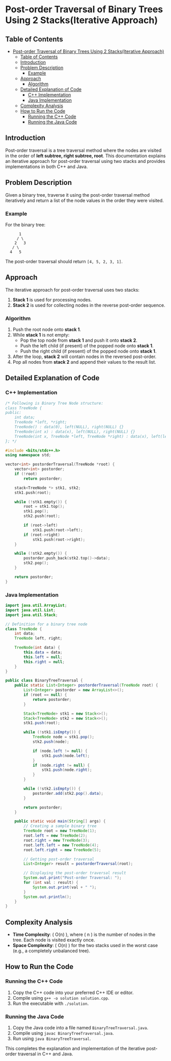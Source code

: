 # Post-order Traversal of Binary Trees Using 2 Stacks(Iterative Approach)

## Table of Contents

- [Post-order Traversal of Binary Trees Using 2 Stacks(Iterative Approach)](#post-order-traversal-of-binary-trees-using-2-stacksiterative-approach)
  - [Table of Contents](#table-of-contents)
  - [Introduction](#introduction)
  - [Problem Description](#problem-description)
    - [Example](#example)
  - [Approach](#approach)
    - [Algorithm](#algorithm)
  - [Detailed Explanation of Code](#detailed-explanation-of-code)
    - [C++ Implementation](#c-implementation)
    - [Java Implementation](#java-implementation)
  - [Complexity Analysis](#complexity-analysis)
  - [How to Run the Code](#how-to-run-the-code)
    - [Running the C++ Code](#running-the-c-code)
    - [Running the Java Code](#running-the-java-code)

## Introduction

Post-order traversal is a tree traversal method where the nodes are visited in the order of **left subtree, right subtree, root**. This documentation explains an iterative approach for post-order traversal using two stacks and provides implementations in both C++ and Java.

## Problem Description

Given a binary tree, traverse it using the post-order traversal method iteratively and return a list of the node values in the order they were visited.

### Example

For the binary tree:

```plaintext
      1
     / \
    2   3
   / \
  4   5
```

The post-order traversal should return `[4, 5, 2, 3, 1]`.

## Approach

The iterative approach for post-order traversal uses two stacks:

1. **Stack 1** is used for processing nodes.
2. **Stack 2** is used for collecting nodes in the reverse post-order sequence.

### Algorithm

1. Push the root node onto **stack 1**.
2. While **stack 1** is not empty:
   - Pop the top node from **stack 1** and push it onto **stack 2**.
   - Push the left child (if present) of the popped node onto **stack 1**.
   - Push the right child (if present) of the popped node onto **stack 1**.
3. After the loop, **stack 2** will contain nodes in the reversed post-order.
4. Pop all nodes from **stack 2** and append their values to the result list.

## Detailed Explanation of Code

### C++ Implementation

```cpp
/* Following is Binary Tree Node structure:
class TreeNode {
public:
    int data;
    TreeNode *left, *right;
    TreeNode() : data(0), left(NULL), right(NULL) {}
    TreeNode(int x) : data(x), left(NULL), right(NULL) {}
    TreeNode(int x, TreeNode *left, TreeNode *right) : data(x), left(left), right(right) {}
}; */

#include <bits/stdc++.h>
using namespace std;

vector<int> postorderTraversal(TreeNode *root) {
    vector<int> postorder;
    if (!root)
        return postorder;

    stack<TreeNode *> stk1, stk2;
    stk1.push(root);

    while (!stk1.empty()) {
        root = stk1.top();
        stk1.pop();
        stk2.push(root);

        if (root->left)
            stk1.push(root->left);
        if (root->right)
            stk1.push(root->right);
    }

    while (!stk2.empty()) {
        postorder.push_back(stk2.top()->data);
        stk2.pop();
    }

    return postorder;
}
```

### Java Implementation

```java
import java.util.ArrayList;
import java.util.List;
import java.util.Stack;

// Definition for a binary tree node
class TreeNode {
    int data;
    TreeNode left, right;

    TreeNode(int data) {
        this.data = data;
        this.left = null;
        this.right = null;
    }
}

public class BinaryTreeTraversal {
    public static List<Integer> postorderTraversal(TreeNode root) {
        List<Integer> postorder = new ArrayList<>();
        if (root == null) {
            return postorder;
        }

        Stack<TreeNode> stk1 = new Stack<>();
        Stack<TreeNode> stk2 = new Stack<>();
        stk1.push(root);

        while (!stk1.isEmpty()) {
            TreeNode node = stk1.pop();
            stk2.push(node);

            if (node.left != null) {
                stk1.push(node.left);
            }
            if (node.right != null) {
                stk1.push(node.right);
            }
        }

        while (!stk2.isEmpty()) {
            postorder.add(stk2.pop().data);
        }

        return postorder;
    }

    public static void main(String[] args) {
        // Creating a sample binary tree
        TreeNode root = new TreeNode(1);
        root.left = new TreeNode(2);
        root.right = new TreeNode(3);
        root.left.left = new TreeNode(4);
        root.left.right = new TreeNode(5);

        // Getting post-order traversal
        List<Integer> result = postorderTraversal(root);

        // Displaying the post-order traversal result
        System.out.print("Post-order Traversal: ");
        for (int val : result) {
            System.out.print(val + " ");
        }
        System.out.println();
    }
}
```

## Complexity Analysis

- **Time Complexity**: \( O(n) \), where \( n \) is the number of nodes in the tree. Each node is visited exactly once.
- **Space Complexity**: \( O(n) \) for the two stacks used in the worst case (e.g., a completely unbalanced tree).

## How to Run the Code

### Running the C++ Code

1. Copy the C++ code into your preferred C++ IDE or editor.
2. Compile using `g++ -o solution solution.cpp`.
3. Run the executable with `./solution`.

### Running the Java Code

1. Copy the Java code into a file named `BinaryTreeTraversal.java`.
2. Compile using `javac BinaryTreeTraversal.java`.
3. Run using `java BinaryTreeTraversal`.

This completes the explanation and implementation of the iterative post-order traversal in C++ and Java.
